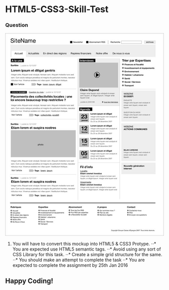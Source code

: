 # HTML5-CSS3-Skill-Test
### Question
![Wireframe](https://github.com/codejets/HTML5-CSS3-Skill-Test/blob/master/wireframe.jpg "Wireframe for HTML Convertion")

1. You will have to convert this mockup into HTML5 & CSS3 Protype. 
⋅⋅* You are expected use HTML5 semantic tags.
⋅⋅* Avoid using any sort of CSS Library for this task.
⋅⋅* Create a simple grid structure for the same.
⋅⋅* You should make an attempt to complete the task
⋅⋅* You are expected to complete the assignment by 25th Jan 2016

## Happy Coding!
